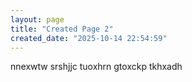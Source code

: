 ```yaml
---
layout: page
title: "Created Page 2"
created_date: "2025-10-14 22:54:59"
---
```


nnexwtw srshjjc tuoxhrn gtoxckp tkhxadh 
